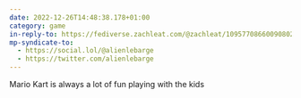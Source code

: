 ```yaml
---
date: 2022-12-26T14:48:38.178+01:00
category: game
in-reply-to: https://fediverse.zachleat.com/@zachleat/109577086600908024
mp-syndicate-to:
  - https://social.lol/@alienlebarge
  - https://twitter.com/alienlebarge
---
```

Mario Kart is always a lot of fun playing with the kids 
